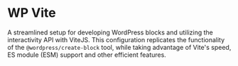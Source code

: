 # WP Vite

A streamlined setup for developing WordPress blocks and utilizing the interactivity API with ViteJS. This configuration replicates the functionality of the `@wordpress/create-block` tool, while taking advantage of Vite's speed, ES module (ESM) support and other efficient features.

